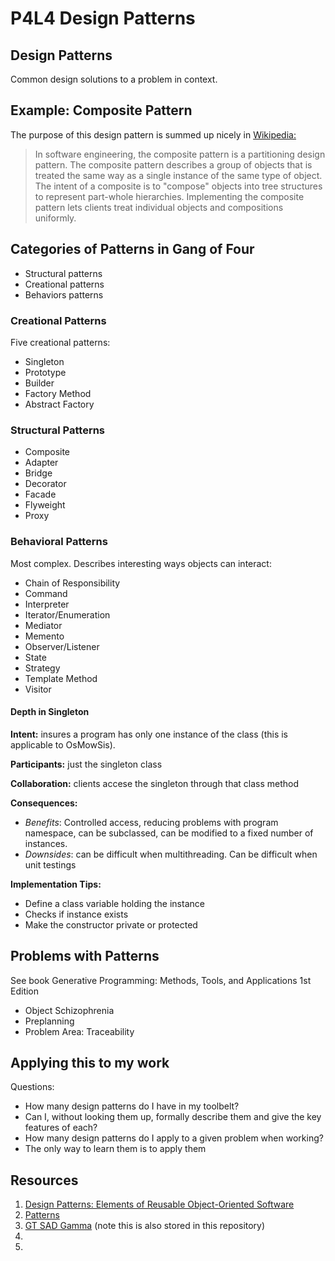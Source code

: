 # P4L4 Design Patterns

## Design Patterns
Common design solutions to a problem in context. 

## Example: Composite Pattern
The purpose of this design pattern is summed up nicely in [Wikipedia:](https://en.wikipedia.org/wiki/Composite_pattern) 

> In software engineering, the composite pattern is a partitioning design pattern. The composite pattern describes a group of objects that is treated the same way as a single instance of the same type of object. The intent of a composite is to "compose" objects into tree structures to represent part-whole hierarchies. Implementing the composite pattern lets clients treat individual objects and compositions uniformly.

## Categories of Patterns in Gang of Four
* Structural patterns
* Creational patterns
* Behaviors patterns

### Creational Patterns
Five creational patterns: 
- Singleton
- Prototype
- Builder
- Factory Method
- Abstract Factory

### Structural Patterns
- Composite
- Adapter
- Bridge
- Decorator
- Facade
- Flyweight
- Proxy

### Behavioral Patterns
Most complex. Describes interesting ways objects can interact:
- Chain of Responsibility
- Command
- Interpreter
- Iterator/Enumeration
- Mediator
- Memento
- Observer/Listener
- State
- Strategy
- Template Method
- Visitor

#### Depth in Singleton
**Intent:** insures a program has only one instance of the class (this is applicable to OsMowSis).

**Participants:** just the singleton class

**Collaboration:** clients accese the singleton through that class method

**Consequences:**
* _Benefits_: Controlled access, reducing problems with program namespace, can be subclassed, can be modified to a fixed number of instances. 
* _Downsides_: can be difficult when multithreading. Can be difficult when unit testings

**Implementation Tips:** 
- Define a class variable holding the instance
- Checks if instance exists
- Make the constructor private or protected

## Problems with Patterns
See book Generative Programming: Methods, Tools, and Applications 1st Edition
- Object Schizophrenia
- Preplanning
- Problem Area: Traceability 

## Applying this to my work
Questions: 
- How many design patterns do I have in my toolbelt? 
- Can I, without looking them up, formally describe them and give the key features of each? 
- How many design patterns do I apply to a given problem when working? 
- The only way to learn them is to apply them

## Resources
  1. [Design Patterns: Elements of Reusable Object-Oriented Software](https://www.amazon.com/gp/product/0201633612/qid=1136215935/sr=8-1/ref=pd_bbs_1/104-9753716-9478358?n=507846&s=books&v=glance)
  2. [Patterns](https://hillside.net/patterns)
  3. [GT SAD Gamma](https://s3.amazonaws.com/content.udacity-data.com/courses/gt-cs6310/readings/gt-sad-gamma.pdf) (note this is also stored in this repository)
  4. []()
  5. []()